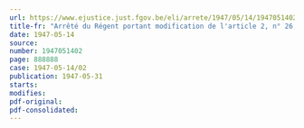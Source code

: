 ```yaml
---
url: https://www.ejustice.just.fgov.be/eli/arrete/1947/05/14/1947051402/justel
title-fr: "Arrêté du Régent portant modification de l'article 2, n° 26, de l'arrêté du 27 juillet 1946 déterminant la compétence et le ressort des diverses commissions paritaires"
date: 1947-05-14
source:
number: 1947051402
page: 888888
case: 1947-05-14/02
publication: 1947-05-31
starts:
modifies:
pdf-original:
pdf-consolidated:
---
```


